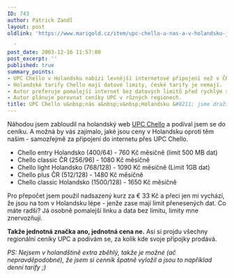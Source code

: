 ```yaml
---
ID: 743
author: Patrick Zandl
layout: post
oldlink: 'https://www.marigold.cz/item/upc-chello-u-nas-a-v-holandsku-jsme-drazsi

  '
post_date: 2003-12-16 11:57:00
post_excerpt: ''
published: true
summary_points:
- UPC Chello v Holandsku nabízí levnější internetové připojení než v ČR.
- Holandské tarify Chello mají datové limity, české tarify je nemají.
- Autor preferuje pomalejší internet bez datových limitů před rychlým s limitem.
- Autor plánuje porovnat ceníky UPC v různých regionech.
title: UPC Chello u&nbsp;nás a&nbsp;v&nbsp;Holandsku &#8211; jsme dražší :(
---
```


<p>
Náhodou jsem zabloudil na holandský web <A href="http://info.nld.chello.nl/products_intro.php?SessionID=3ff3eef0b0a80e6de4674d55e40d8b07" target=_blank>UPC Chello</A> a podíval jsem se do ceníku. A možná by vás zajímalo, jaké jsou ceny v Holandsku oproti těm našim - samozřejmě za připojení do internetu přes UPC Chello.</p>

<UL>
<LI>Chello entry Holandsko (400/64) - 760 Kč měsíčně (limit 500 MB dat)</LI>
<LI>Chello classic ČR (256/96) - 1080 Kč měsíčně </LI>
<LI>Chello light Holandsko (768/128) - 1090 Kč měsíčně (Limit 1GB dat)</LI>
<LI>Chello plus ČR (512/128) - 1480 Kč měsíčně</LI>
<LI>Chello classic Holandsko (1500/128) - 1650 Kč měsíčně</LI></UL>
<p>
Pro přepočet jsem použil nadsazený kurz za &#8364; 33 Kč a přeci jen mi vychází, že jsou na tom v Holandsku lépe - jenže zase mají limit přenesených dat. Co máte radši? Já osobně pomalejší linku a data bez limitu, limity mne znervozňují. </p>

<p>
<STRONG>Takže jednotná značka ano, jednotná cena ne.</STRONG> Asi si projdu všechny regionální ceníky UPC a podívám se, za kolik kde svoje přípojky prodává. </p>

<p>
<EM>PS: Nejsem v holandštině extra zběhlý, takže je možné (ač nepravděpodobné), že jsem si cenník špatně vyložil a jsou to například denní tarify ;)</EM></p>